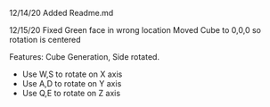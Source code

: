 12/14/20
Added Readme.md

12/15/20
Fixed Green face in wrong location
Moved Cube to 0,0,0 so rotation is centered

Features: Cube Generation, Side rotated.
-    Use W,S to rotate on X axis
-    Use A,D to rotate on Y axis
-    Use Q,E to rotate on Z axis
